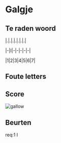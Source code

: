 # Galgje

## Te raden woord

|.|.|.|.|.|.|.|

|-|I|-|-|-|-|-|

|1|2|3|4|5|6|7|


## Foute letters

## Score
![gallow](./images/1.png)

## Beurten
req:1 I